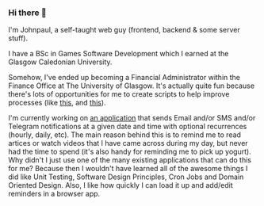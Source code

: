 ### Hi there 👋

I'm Johnpaul, a self-taught web guy (frontend, backend & some server stuff).

I have a BSc in Games Software Development which I earned at the Glasgow Caledonian University.

Somehow, I've ended up becoming a Financial Administrator within the Finance Office at The University of Glasgow. It's actually quite fun because there's lots of opportunities for me to create scripts to help improve processes (like [this](https://github.com/boxtar/planner_adjustment), and [this](https://github.com/boxtar/supplement_planner_uploads)).

I'm currently working on [an application](https://reminders.ayex.co.uk) that sends Email and/or SMS and/or Telegram notifications at a given date and time with optional recurrences (hourly, daily, etc). The main reason behind this is to remind me to read artices or watch videos that I have came across during my day, but never had the time to spend (it's also handy for reminding me to pick up yogurt).
Why didn't I just use one of the many existing applications that can do this for me? Because then I wouldn't have learned all of the awesome things I did like Unit Testing, Software Design Principles, Cron Jobs and Domain Oriented Design. Also, I like how quickly I can load it up and add/edit reminders in a browser app.

<!--
**boxtar/boxtar** is a ✨ _special_ ✨ repository because its `README.md` (this file) appears on your GitHub profile.

Here are some ideas to get you started:

- 🔭 I’m currently working on ...
- 🌱 I’m currently learning ...
- 👯 I’m looking to collaborate on ...
- 🤔 I’m looking for help with ...
- 💬 Ask me about ...
- 📫 How to reach me: ...
- 😄 Pronouns: ...
- ⚡ Fun fact: ...
-->
